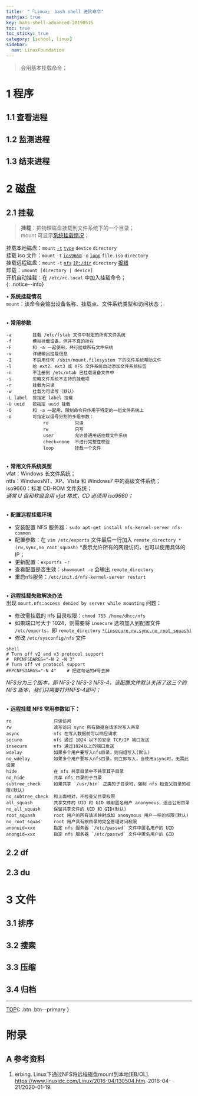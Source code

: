 ```yaml
---
title:  "「Linux」 bash shell 进阶命令"
mathjax: true
key: bahs-shell-advanced-20190515
toc: true
toc_sticky: true
category: [school, linux]
sidebar:
  nav: LinuxFoundation
---
```

<span id="head"></span>
>会用基本挂载命令；    

<!--more-->

# 1 程序
## 1.1 查看进程

## 1.2 监测进程

## 1.3 结束进程

# 2 磁盘
## 2.1 挂载
>**挂载**：把物理磁盘挂载到文件系统下的一个目录；     
mount 可显示[系统挂载情况](#mount_info)；  

挂载本地磁盘：`mount` [`-t`](#mount_help)  [`type`](#file_type) `device` `directory`        
挂载 iso 文件：`mount` `-t` [`ios9660`](#file_type) `-o` [`loop`](#loop) `file.iso` `directory`       
挂载远程磁盘：`mount` `-t` [`nfs`](#mount_help) [`IP:/dir`](#install_nfs) `directory` [报错](#nfs_error)       
卸载：`umount [directory | device]`     
开机自动挂载：在 `/etc/rc.local` 中加入挂载命令；    
{: .notice--info}    



$\bullet$ **系统挂载情况**     
`mount`：该命令会输出设备名称、挂载点、文件系统类型和访问状态；     

<span id="mount_help"></span>     
$\bullet$ **常用参数**    
```
-a        挂载 /etc/fstab 文件中制定的所有文件系统
-f        模拟挂载设备，但并不真的挂在
-F        和 -a 一起使用，并行挂载所有文件系统
-v        详细输出挂载信息
-I        不启用任何 /sbin/mount.filesystem 下的文件系统帮助文件
-l        给 ext2、ext3 或 XFS 文件系统自动添加文件系统标签
-n        不注册到 /etc/mtab 已挂载设备文件中
-s        忽略文件系统不支持的挂载项
-r        挂载为只读
-w        挂载为可读写（默认）
-L label  按指定 label 挂载
-U uuid   按指定 uuid 挂载
-O        和 -a 一起用，限制命令只作用于特定的一组文件系统上
-o        可指定以逗号分割的多组参数：
              ro          只读
              rw          只写
              user        允许普通用话挂载文件系统
              check=none  不进行完整性校验
              loop        挂载一个文件
```    

<span id="file_type"></span>     
$\bullet$ **常用文件系统类型**    
vfat：Windows 长文件系统；    
ntfs：WindwosNT、XP、Vista 和 Windows7 中的高级文件系统；    
iso9660：标准 CD-ROM 文件系统；     
*通常 U 盘和软盘会用 vfat 格式，CD 必须用 iso9660；*    

<span id="install_nfs"></span>     
$\bullet$ **配置远程挂载环境**        
- 安装配置 NFS 服务器：`sudo apt-get install nfs-kernel-server nfs-common`      
- 配置参数：在 `vim /etc/exports` 文件最后一行加入 `remote_directory *(rw,sync,no_root_squash)` *表示允许所有的网段访问，也可以使用具体的IP；     
- 更新配置：`exportfs -r`   
- 查看配置是否生效：`showmount -e` 会输出 `remote_directory`    
- 重启nfs服务：`/etc/init.d/nfs-kernel-server restart`      

<span id="nfs_error"></span>          
$\bullet$ **远程挂载失败解决办法**     
出现 `mount.nfs:access denied by server while mounting` 问题：       
- 修改需挂载的 nfs 目录权限：`chmod 755 /home/dhcc/nfs`    
- 如果端口号大于 1024，则需要将 `insecure` 选项加入到配置文件 `/etc/exports`，即 `remote_directory`  [`*(insecure,rw,sync,no_root_squash)`](#nfs_help)      
- 修改 `/etc/sysconfig/nfs` 文件
```
shell
# Turn off v2 and v3 protocol support
#  RPCNFSDARGS="-N 2 -N 3"
# Turn off v4 protocol support
#RPCNFSDARGS="-N 4"    # 把这句话的#号去掉
```
*NFS分为三个版本，即 NFS-2 NFS-3 NFS-4，该配置文件默认关闭了这三个的 NFS 版本，我们只需要打开NFS-4即可；*    


<span id="nfs_help"></span>      
$\bullet$ **远程挂载 NFS 常用参数如下：**    

```
ro                只读访问
rw                读写访问 sync 所有数据在请求时写入共享
async             nfs 在写入数据前可以响应请求
secure            nfs 通过 1024 以下的安全 TCP/IP 端口发送
insecure          nfs 通过1024以上的端口发送
wdelay            如果多个用户要写入nfs目录，则归组写入(默认)
no_wdelay         如果多个用户要写入nfs目录，则立即写入，当使用async时，无需此设置
hide              在 nfs 共享目录中不共享其子目录
no_hide           共享 nfs 目录的子目录
subtree_check     如果共享 `/usr/bin` 之类的子目录时，强制 nfs 检查父目录的权限(默认)
no_subtree_check  和上面相对，不检查父目录权限
all_squash        共享文件的 UID 和 GID 映射匿名用户 anonymous，适合公用目录
no_all_squash     保留共享文件的 UID 和 GID(默认)
root_squash       root 用户的所有请求映射成如 anonymous 用户一样的权限(默认)
no_root_squas     root 用户具有根目录的完全管理访问权限
anonuid=xxx       指定 nfs 服务器 `/etc/passwd` 文件中匿名用户的 UID
anongid=xxx       指定 nfs 服务器 `/etc/passwd` 文件中匿名用户的 GID
```

## 2.2 df

## 2.3 du

# 3 文件
## 3.1 排序

## 3.2 搜索

## 3.3 压缩

## 3.4 归档

-------------------  
[TOP](#head){: .btn .btn--primary }



# 附录
## A 参考资料
1. erbing. Linux下通过NFS将远程磁盘mount到本地[EB/OL]. <https://www.linuxidc.com/Linux/2016-04/130504.htm>. 2016-04-21/2020-01-19.    
